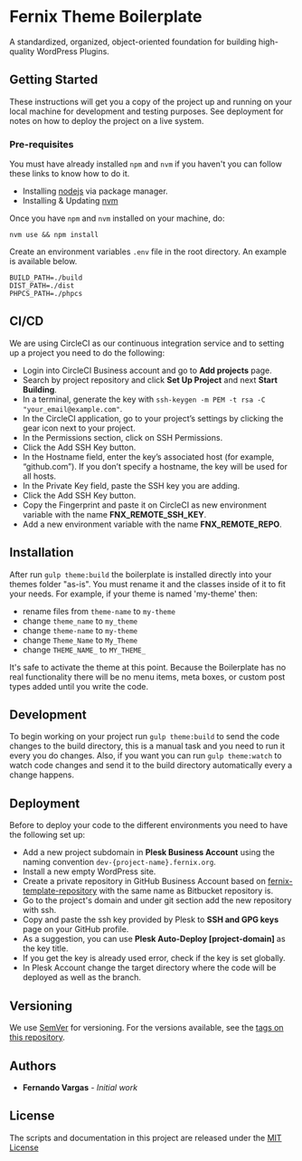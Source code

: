 # Fernix Theme Boilerplate

A standardized, organized, object-oriented foundation for building high-quality WordPress Plugins.

## Getting Started

These instructions will get you a copy of the project up and running on your local machine for development and testing purposes. See deployment for notes on how to deploy the project on a live system.

### Pre-requisites

You must have already installed `npm` and `nvm` if you haven't you can follow these links to know how to do it.

* Installing [nodejs](https://nodejs.org/en/download/package-manager/) via package manager.
* Installing & Updating [nvm](https://github.com/nvm-sh/nvm#installing-and-updating)

Once you have `npm` and `nvm` installed on your machine, do:

```
nvm use && npm install
```

Create an environment variables `.env` file in the root directory. An example is available below.

```
BUILD_PATH=./build
DIST_PATH=./dist
PHPCS_PATH=./phpcs
```

## CI/CD

We are using CircleCI as our continuous integration service and to setting up a project you need to do the following:

* Login into CircleCI Business account and go to **Add projects** page.
* Search by project repository and click **Set Up Project** and next **Start Building**.
* In a terminal, generate the key with `ssh-keygen -m PEM -t rsa -C "your_email@example.com"`.
* In the CircleCI application, go to your project’s settings by clicking the gear icon next to your project.
* In the Permissions section, click on SSH Permissions.
* Click the Add SSH Key button.
* In the Hostname field, enter the key’s associated host (for example, “github.com”). If you don’t specify a hostname, the key will be used for all hosts.
* In the Private Key field, paste the SSH key you are adding.
* Click the Add SSH Key button.
* Copy the Fingerprint and paste it on CircleCI as new environment variable with the name **FNX_REMOTE_SSH_KEY**.
* Add a new environment variable with the name **FNX_REMOTE_REPO**.

## Installation

After run `gulp theme:build` the boilerplate is installed directly into your themes folder "as-is". You must rename it and the classes inside of it to fit your needs. For example, if your theme is named 'my-theme' then:

* rename files from `theme-name` to `my-theme`
* change `theme_name` to `my_theme`
* change `theme-name` to `my-theme`
* change `Theme_Name` to `My_Theme`
* change `THEME_NAME_` to `MY_THEME_`

It's safe to activate the theme at this point. Because the Boilerplate has no real functionality there will be no menu items, meta boxes, or custom post types added until you write the code.

## Development

To begin working on your project run `gulp theme:build` to send the code changes to the build directory, this is a manual task and you need to run it every you do changes. Also, if you want you can run `gulp theme:watch` to watch code changes and send it to the build directory automatically every a change happens.

## Deployment

Before to deploy your code to the different environments you need to have the following set up:

* Add a new project subdomain in **Plesk Business Account** using the naming convention `dev-{project-name}.fernix.org`.
* Install a new empty WordPress site.
* Create a private repository in GitHub Business Account based on [fernix-template-repository](https://github.com/fernando-vargas-fernix/fernix-template-repository) with the same name as Bitbucket repository is.
* Go to the project's domain and under git section add the new repository with ssh.
* Copy and paste the ssh key provided by Plesk to **SSH and GPG keys** page on your GitHub profile.
* As a suggestion, you can use **Plesk Auto-Deploy [project-domain]** as the key title.
* If you get the key is already used error, check if the key is set globally.
* In Plesk Account change the target directory where the code will be deployed as well as the branch.

## Versioning

We use [SemVer](http://semver.org/) for versioning. For the versions available, see the [tags on this repository](https://bitbucket.org/iofernix/fernix-theme-boilerplate/downloads/?tab=tags).

## Authors

* **Fernando Vargas** - *Initial work*

## License

The scripts and documentation in this project are released under the [MIT License](LICENSE)
